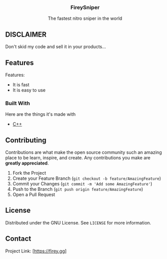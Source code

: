 
<br />
<p align="center">
  <h3 align="center">FireySniper</h3>

  <p align="center">
    The fastest nitro sniper in the world
    <br />
</p>


## DISCLAIMER

Don't skid my code and sell it in your products...


## Features
 
Features:
* It is fast
* It is easy to use



### Built With

Here are the things it's made with
* [C++](http://cppreference.com)




## Contributing

Contributions are what make the open source community such an amazing place to be learn, inspire, and create. Any contributions you make are **greatly appreciated**.

1. Fork the Project
2. Create your Feature Branch (`git checkout -b feature/AmazingFeature`)
3. Commit your Changes (`git commit -m 'Add some AmazingFeature'`)
4. Push to the Branch (`git push origin feature/AmazingFeature`)
5. Open a Pull Request



<!-- LICENSE -->
## License

Distributed under the GNU License. See `LICENSE` for more information.



<!-- CONTACT -->
## Contact

Project Link: [https://firey.gg]
